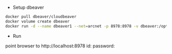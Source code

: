 
- Setup dbeaver

```bash 
docker pull dbeaver/cloudbeaver
docker volume create dbeaver
docker run -d --name dbeaver1 --net=arcnet -p 8978:8978 -v dbeaver:/opt/cloudbeaver/workspace dbeaver/cloudbeaver
```

- Run

point browser to http://localhost:8978
id:
password:



